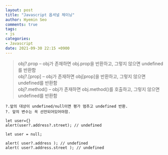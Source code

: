 ```yaml
---
layout: post
title: "Javascript 옵셔널 체이닝"
author: Hyemin Seo
comments: true
tags:
- js
categories:
- Javascript
date: 2021-09-30 22:15 +0900
---
```



> obj?.prop – obj가 존재하면 obj.prop을 반환하고, 그렇지 않으면 undefined를 반환함  
> obj?.[prop] – obj가 존재하면 obj[prop]을 반환하고, 그렇지 않으면 undefined를 반환함  
> obj?.method() – obj가 존재하면 obj.method()를 호출하고, 그렇지 않으면 undefined를 반환함  

```
?.앞의 대상이 undefined/null이면 평가 멈추고 undefined 반환.
?. 앞의 변수는 꼭 선언되어있어야함.

let user={}
alert(user?.address?.street); // undefined

let user = null;

alert( user?.address ); // undefined
alert( user?.address.street ); // undefined

```
